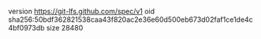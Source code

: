 version https://git-lfs.github.com/spec/v1
oid sha256:50bdf362821538caa43f820ac2e36e60d500eb673d02faf1ce1de4c4bf0973db
size 28480
